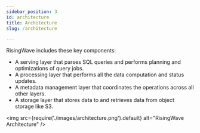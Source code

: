 ```yaml
---
sidebar_position: 3
id: architecture
title: Architecture
slug: /architecture

---
```



RisingWave includes these key components:

* A serving layer that parses SQL queries and performs planning and optimizations of query jobs.
* A processing layer that performs all the data computation and status updates.
* A metadata management layer that coordinates the operations across all other layers.
* A storage layer that stores data to and retrieves data from object storage like S3.

<img
  src={require('./images/architecture.png').default}
  alt="RisingWave Architecture"
/>
